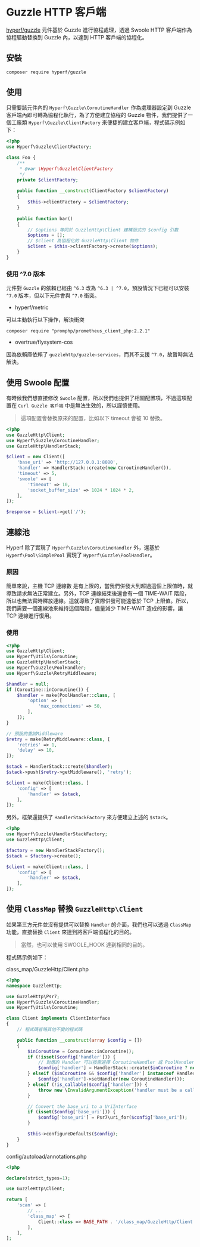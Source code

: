 # Guzzle HTTP 客戶端

[hyperf/guzzle](https://github.com/hyperf/guzzle) 元件基於 Guzzle 進行協程處理，透過 Swoole HTTP 客戶端作為協程驅動替換到 Guzzle 內，以達到 HTTP 客戶端的協程化。

## 安裝

```bash
composer require hyperf/guzzle
```

## 使用

只需要該元件內的 `Hyperf\Guzzle\CoroutineHandler` 作為處理器設定到 Guzzle 客戶端內即可轉為協程化執行，為了方便建立協程的 Guzzle 物件，我們提供了一個工廠類 `Hyperf\Guzzle\ClientFactory` 來便捷的建立客戶端，程式碼示例如下：

```php
<?php 
use Hyperf\Guzzle\ClientFactory;

class Foo {
    /**
     * @var \Hyperf\Guzzle\ClientFactory
     */
    private $clientFactory;
    
    public function __construct(ClientFactory $clientFactory)
    {
        $this->clientFactory = $clientFactory;
    }
    
    public function bar()
    {
        // $options 等同於 GuzzleHttp\Client 建構函式的 $config 引數
        $options = [];
        // $client 為協程化的 GuzzleHttp\Client 物件
        $client = $this->clientFactory->create($options);
    }
}
```

### 使用 ^7.0 版本

元件對 `Guzzle` 的依賴已經由 `^6.3` 改為 `^6.3 | ^7.0`，預設情況下已經可以安裝 `^7.0` 版本，但以下元件會與 `^7.0` 衝突。

- hyperf/metric

可以主動執行以下操作，解決衝突

```
composer require "promphp/prometheus_client_php:2.2.1"
```

- overtrue/flysystem-cos

因為依賴庫依賴了 `guzzlehttp/guzzle-services`，而其不支援 `^7.0`，故暫時無法解決。

## 使用 Swoole 配置

有時候我們想直接修改 `Swoole` 配置，所以我們也提供了相關配置項，不過這項配置在 `Curl Guzzle 客戶端` 中是無法生效的，所以謹慎使用。

> 這項配置會替換原來的配置，比如以下 timeout 會被 10 替換。

```php
<?php
use GuzzleHttp\Client;
use Hyperf\Guzzle\CoroutineHandler;
use GuzzleHttp\HandlerStack;

$client = new Client([
    'base_uri' => 'http://127.0.0.1:8080',
    'handler' => HandlerStack::create(new CoroutineHandler()),
    'timeout' => 5,
    'swoole' => [
        'timeout' => 10,
        'socket_buffer_size' => 1024 * 1024 * 2,
    ],
]);

$response = $client->get('/');

```

## 連線池

Hyperf 除了實現了 `Hyperf\Guzzle\CoroutineHandler` 外，還基於 `Hyperf\Pool\SimplePool` 實現了 `Hyperf\Guzzle\PoolHandler`。

### 原因

簡單來說，主機 TCP 連線數 是有上限的，當我們併發大到超過這個上限值時，就導致請求無法正常建立。另外，TCP 連線結束後還會有一個 TIME-WAIT 階段，所以也無法實時釋放連線。這就導致了實際併發可能遠低於 TCP 上限值。所以，我們需要一個連線池來維持這個階段，儘量減少 TIME-WAIT 造成的影響，讓 TCP 連線進行復用。

### 使用

```php
<?php
use GuzzleHttp\Client;
use Hyperf\Utils\Coroutine;
use GuzzleHttp\HandlerStack;
use Hyperf\Guzzle\PoolHandler;
use Hyperf\Guzzle\RetryMiddleware;

$handler = null;
if (Coroutine::inCoroutine()) {
    $handler = make(PoolHandler::class, [
        'option' => [
            'max_connections' => 50,
        ],
    ]);
}

// 預設的重試Middleware
$retry = make(RetryMiddleware::class, [
    'retries' => 1,
    'delay' => 10,
]);

$stack = HandlerStack::create($handler);
$stack->push($retry->getMiddleware(), 'retry');

$client = make(Client::class, [
    'config' => [
        'handler' => $stack,
    ],
]);
```

另外，框架還提供了 `HandlerStackFactory` 來方便建立上述的 `$stack`。

```php
<?php
use Hyperf\Guzzle\HandlerStackFactory;
use GuzzleHttp\Client;

$factory = new HandlerStackFactory();
$stack = $factory->create();

$client = make(Client::class, [
    'config' => [
        'handler' => $stack,
    ],
]);
```

## 使用 `ClassMap` 替換 `GuzzleHttp\Client`

如果第三方元件並沒有提供可以替換 `Handler` 的介面，我們也可以透過 `ClassMap` 功能，直接替換 `Client` 來達到將客戶端協程化的目的。

> 當然，也可以使用 SWOOLE_HOOK 達到相同的目的。

程式碼示例如下：

class_map/GuzzleHttp/Client.php

```php
<?php
namespace GuzzleHttp;

use GuzzleHttp\Psr7;
use Hyperf\Guzzle\CoroutineHandler;
use Hyperf\Utils\Coroutine;

class Client implements ClientInterface
{
    // 程式碼省略其他不變的程式碼

    public function __construct(array $config = [])
    {
        $inCoroutine = Coroutine::inCoroutine();
        if (!isset($config['handler'])) {
            // 對應的 Handler 可以按需選擇 CoroutineHandler 或 PoolHandler
            $config['handler'] = HandlerStack::create($inCoroutine ? new CoroutineHandler() : null);
        } elseif ($inCoroutine && $config['handler'] instanceof HandlerStack) {
            $config['handler']->setHandler(new CoroutineHandler());
        } elseif (!is_callable($config['handler'])) {
            throw new \InvalidArgumentException('handler must be a callable');
        }

        // Convert the base_uri to a UriInterface
        if (isset($config['base_uri'])) {
            $config['base_uri'] = Psr7\uri_for($config['base_uri']);
        }

        $this->configureDefaults($config);
    }
}

```

config/autoload/annotations.php

```php
<?php

declare(strict_types=1);

use GuzzleHttp\Client;

return [
    'scan' => [
        // ...
        'class_map' => [
            Client::class => BASE_PATH . '/class_map/GuzzleHttp/Client.php',
        ],
    ],
];
```
